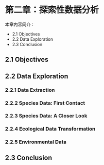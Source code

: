# 第二章：探索性数据分析

本章内容简介：

- 2.1 Objectives
- 2.2 Data Exploration
- 2.3 Conclusion

## 2.1 Objectives

## 2.2 Data Exploration

### 2.2.1 Data Extraction

### 2.2.2 Species Data: First Contact

### 2.2.3 Species Data: A Closer Look

### 2.2.4 Ecological Data Transformation

### 2.2.5 Environmental Data

## 2.3 Conclusion
